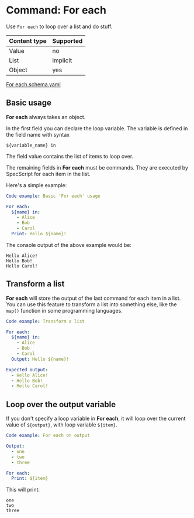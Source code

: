 # Command: For each

Use `For each` to loop over a list and do stuff.

| Content type | Supported |
|--------------|-----------|
| Value        | no        |
| List         | implicit  |
| Object       | yes       |

[For each.schema.yaml](schema/For%20each.schema.yaml)

## Basic usage

**For each** always takes an object.

In the first field you can declare the loop variable. The variable is defined in the field name with syntax

    ${variable_name} in

The field value contains the list of items to loop over.

The remaining fields in **For each** must be commands. They are executed by SpecScript for each item in the list.

Here's a simple example:

```yaml specscript
Code example: Basic 'For each' usage

For each:
  ${name} in:
    - Alice
    - Bob
    - Carol
  Print: Hello ${name}!
```

The console output of the above example would be:

    Hello Alice!
    Hello Bob!
    Hello Carol!

## Transform a list

**For each** will store the output of the last command for each item in a list. You can use this feature to transform a
list into something else, like the `map()` function in some programming languages.

```yaml specscript
Code example: Transform a list

For each:
  ${name} in:
    - Alice
    - Bob
    - Carol
  Output: Hello ${name}!

Expected output:
  - Hello Alice!
  - Hello Bob!
  - Hello Carol!
```

## Loop over the output variable

If you don't specify a loop variable in **For each**, it will loop over the current value of `${output}`, with loop
variable `${item}`.

```yaml specscript
Code example: For each on output

Output:
  - one
  - two
  - three

For each:
  Print: ${item}
```

This will print:

    one
    two
    three
